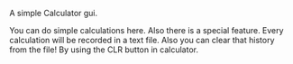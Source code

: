 A simple Calculator gui.

You can do simple calculations here. Also there is a special feature. 
Every calculation will be recorded in a text file.
Also you can clear that history from the file! By using the CLR button in calculator.
